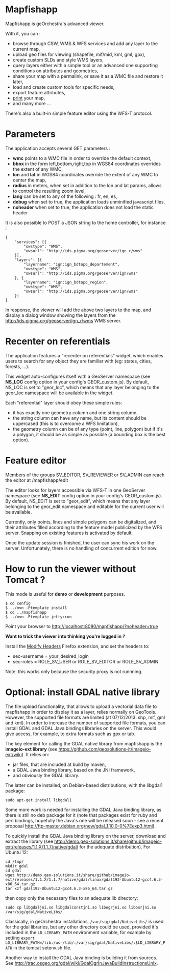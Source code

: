 Mapfishapp
==========

Mapfishapp is geOrchestra's advanced viewer.

With it, you can :
 * browse through CSW, WMS & WFS services and add any layer to the current map,
 * upload geo files for viewing (shapefile, mif/mid, kml, gml, gpx),
 * create custom SLDs and style WMS layers, 
 * query layers either with a simple tool or an advanced one supporting conditions on attributes and geometries,
 * share your map with a permalink, or save it as a WMC file and restore it later,
 * load and create custom tools for specific needs,
 * export feature attributes,
 * [print](https://github.com/georchestra/template/blob/master/mapfishapp/WEB-INF/print/README.md) your map,
 * and many more ...

There's also a built-in simple feature editor using the WFS-T protocol.

Parameters
==========

The application accepts several GET parameters :
 * **wmc** points to a WMC file in order to override the default context,
 * **bbox** in the form left,bottom,right,top in WGS84 coordinates overrides the extent of any WMC,
 * **lon** and **lat** in WGS84 coordinates override the extent of any WMC to center the map,
 * **radius** in meters, when set in addition to the lon and lat params, allows to control the resulting zoom level,
 * **lang** can be set to any of the following : fr, en, es,
 * **debug** when set to true, the application loads unminified javascript files,
 * **noheader** when set to true, the application does not load the static header


It is also possible to POST a JSON string to the home controller, for instance :

    {
        "services": [{
            "owstype": "WMS",
            "owsurl": "http://ids.pigma.org/geoserver/ign_r/wms"
        }],
        "layers": [{
            "layername": "ign:ign_bdtopo_departement",
            "owstype": "WMS",
            "owsurl": "http://ids.pigma.org/geoserver/ign/wms"
        }, {
            "layername": "ign:ign_bdtopo_region",
            "owstype": "WMS",
            "owsurl": "http://ids.pigma.org/geoserver/ign/wms"
        }]
    }

In response, the viewer will add the above two layers to the map, and display a dialog window showing the layers from the http://ids.pigma.org/geoserver/ign_r/wms WMS server.


Recenter on referentials
========================

The application features a "recenter on referentials" widget, which enables users to search for any object they are familiar with (eg: states, cities, forests, ...).

This widget auto-configures itself with a GeoServer namespace (see **NS_LOC** config option in your config's GEOR_custom.js). By default, NS_LOC is set to "geor_loc", which means that any layer belonging to the geor_loc namespace will be available in the widget.

Each "referential" layer should obey these simple rules:
 * it has exactly one geometry column and one string column,
 * the string column can have any name, but its content should be uppercased (this is to overcome a WFS limitation),
 * the geometry column can be of any type (point, line, polygon) but if it's a polygon, it should be as simple as possible (a bounding box is the best option).


Feature editor
==============

Members of the groups SV_EDITOR, SV_REVIEWER or SV_ADMIN can reach the editor at /mapfishapp/edit

The editor looks for layers accessible via WFS-T in one GeoServer namespace (see **NS_EDIT** config option in your config's GEOR_custom.js). By default, NS_EDIT is set to "geor_edit", which means that any layer belonging to the geor_edit namespace and editable for the current user will be available.

Currently, only points, lines and simple polygons can be digitalized, and their attributes filled according to the feature model publicized by the WFS server.
Snapping on existing features is activated by default.

Once the update session is finished, the user can sync his work on the server. 
Unfortunately, there is no handling of concurrent edition for now.


How to run the viewer without Tomcat ?
======================================

This mode is useful for **demo** or **development** purposes.

    $ cd config
    $ ../mvn -Ptemplate install
    $ cd ../mapfishapp
    $ ../mvn -Ptemplate jetty:run

Point your browser to [http://localhost:8080/mapfishapp/?noheader=true](http://localhost:8080/mapfishapp/?noheader=true) 


**Want to trick the viewer into thinking you're logged in ?**

Install the [Modify Headers](https://addons.mozilla.org/en-US/firefox/addon/modify-headers/) Firefox extension, and set the headers to:
 * sec-username = your_desired_login
 * sec-roles = ROLE_SV_USER or ROLE_SV_EDITOR or ROLE_SV_ADMIN
 
Note: this works only because the security proxy is not runnning.

Optional: install GDAL native library
=====================================

The file upload functionality, that allows to upload a vectorial data file to mapfishapp in order to display it as a layer, relies normally on GeoTools. However, the supported file formats are limited (at 07/12/2013: shp, mif, gml and kml). In order to increase the number of supported file formats, you can install GDAL and GDAL Java bindings libraries on the server. This would give access, for example, to extra formats such as gpx or tab.

The key element for calling the GDAL native library from mapfishapp is the **imageio-ext library** (see https://github.com/geosolutions-it/imageio-ext/wiki). It relies on:
 * jar files, that are included at build by maven,
 * a GDAL Java binding library, based on the JNI framework,
 * and obviously the GDAL library.

The latter can be installed, on Debian-based distributions, with the libgdal1 package:

    sudo apt-get install libgdal1

Some more work is needed for installing the GDAL Java binding library, as there is still no deb package for it (note that packages exist for ruby and perl bindings, hopefully the Java's one will be released soon - see a recent proposal http://ftp-master.debian.org/new/gdal_1.10.0-0%7Eexp3.html).

To quickly install the GDAL Java binding library on the server, download and extract the library (see http://demo.geo-solutions.it/share/github/imageio-ext/releases/1.1.X/1.1.7/native/gdal/ for the adequate distribution). For Ubuntu 12:

    cd /tmp/
    mkdir gdal
    cd gdal
    wget http://demo.geo-solutions.it/share/github/imageio-ext/releases/1.1.X/1.1.7/native/gdal/linux/gdal192-Ubuntu12-gcc4.6.3-x86_64.tar.gz
    tar xzf gdal192-Ubuntu12-gcc4.6.3-x86_64.tar.gz

then copy only the necessary files to an adequate lib directory:

    sudo cp libgdaljni.so libgdalconstjni.so libogrjni.so libosrjni.so /var/sig/gdal/NativeLibs/

Classically, in geOrchestra installations, `/var/sig/gdal/NativeLibs/` is used for the gdal libraries, but any other directory could be used, provided it's included in the `LD_LIBRARY_PATH` environment variable, for example by setting `export LD_LIBRARY_PATH=/lib:/usr/lib/:/var/sig/gdal/NativeLibs/:$LD_LIBRARY_PATH` in the tomcat setenv.sh file.

Another way to install the GDAL Java binding is building it from sources. See http://trac.osgeo.org/gdal/wiki/GdalOgrInJavaBuildInstructionsUnix.
